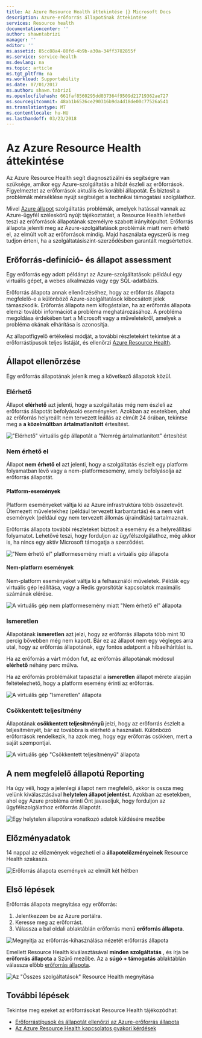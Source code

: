 ```yaml
---
title: Az Azure Resource Health áttekintése |} Microsoft Docs
description: Azure-erőforrás állapotának áttekintése
services: Resource health
documentationcenter: ''
author: shawntabrizi
manager: ''
editor: ''
ms.assetid: 85cc88a4-80fd-4b9b-a30a-34ff3782855f
ms.service: service-health
ms.devlang: na
ms.topic: article
ms.tgt_pltfrm: na
ms.workload: Supportability
ms.date: 07/01/2017
ms.author: shawn.tabrizi
ms.openlocfilehash: 661faf8560295dd037364f9509d21719362ae727
ms.sourcegitcommit: 48ab1b6526ce290316b9da4d18de00c77526a541
ms.translationtype: MT
ms.contentlocale: hu-HU
ms.lasthandoff: 03/23/2018
---
```

# <a name="azure-resource-health-overview"></a>Az Azure Resource Health áttekintése
 
Az Azure Resource Health segít diagnosztizálni és segítségre van szüksége, amikor egy Azure-szolgáltatás a hibát észleli az erőforrások. Figyelmeztet az erőforrások aktuális és korábbi állapotát. És biztosít a problémák mérséklése nyújt segítséget a technikai támogatási szolgálathoz.

Mivel [Azure állapot](https://status.azure.com) szolgáltatás problémák, amelyek hatással vannak az Azure-ügyfél széleskörű nyújt tájékoztatást, a Resource Health lehetővé teszi az erőforrások állapotának személyre szabott irányítópultot. Erőforrás állapota jeleníti meg az Azure-szolgáltatások problémák miatt nem érhető el, az elmúlt volt az erőforrások mindig. Majd használata egyszerű is meg tudjon érteni, ha a szolgáltatásiszint-szerződésben garantált megsértettek. 

## <a name="resource-definition-and-health-assessment"></a>Erőforrás-definíció- és állapot assessment
Egy erőforrás egy adott példányt az Azure-szolgáltatások: például egy virtuális gépet, a webes alkalmazás vagy egy SQL-adatbázis.

Erőforrás állapota annak ellenőrzéséhez, hogy az erőforrás állapota megfelelő-e a különböző Azure-szolgáltatások kibocsátott jelek támaszkodik. Erőforrás állapota nem kifogástalan, ha az erőforrás állapota elemzi további információt a probléma meghatározásához. A probléma megoldása érdekében tart a Microsoft vagy a műveletekről, amelyek a probléma okának elhárítása is azonosítja. 

Az állapotfigyelő értékelési módját, a további részletekért tekintse át a erőforrástípusok teljes listáját, és ellenőrzi [Azure Resource Health](resource-health-checks-resource-types.md).

## <a name="health-status"></a>Állapot ellenőrzése
Egy erőforrás állapotának jelenik meg a következő állapotok közül.

### <a name="available"></a>Elérhető
Állapot **elérhető** azt jelenti, hogy a szolgáltatás még nem észleli az erőforrás állapotát befolyásoló eseményeket. Azokban az esetekben, ahol az erőforrás helyreállt nem tervezett leállás az elmúlt 24 órában, tekintse meg a **a közelmúltban ártalmatlanított** értesítést.

!["Elérhető" virtuális gép állapotát a "Nemrég ártalmatlanított" értesítést](./media/resource-health-overview/Available.png)

### <a name="unavailable"></a>Nem érhető el
Állapot **nem érhető el** azt jelenti, hogy a szolgáltatás észlelt egy platform folyamatban lévő vagy a nem-platformesemény, amely befolyásolja az erőforrás állapotát.

#### <a name="platform-events"></a>Platform-események
Platform eseményeket váltja ki az Azure infrastruktúra több összetevőt. Ütemezett műveletekhez (például tervezett karbantartás) és a nem várt események (például egy nem tervezett állomás újraindítás) tartalmaznak.

Erőforrás állapota további részleteket biztosít a esemény és a helyreállítási folyamatot. Lehetővé teszi, hogy forduljon az ügyfélszolgálathoz, még akkor is, ha nincs egy aktív Microsoft támogatja a szerződést.

!["Nem érhető el" platformesemény miatt a virtuális gép állapota](./media/resource-health-overview/Unavailable.png)

#### <a name="non-platform-events"></a>Nem-platform események
Nem-platform eseményeket váltja ki a felhasználói műveletek. Példák egy virtuális gép leállítása, vagy a Redis gyorsítótár kapcsolatok maximális számának elérése.

![A virtuális gép nem platformesemény miatt "Nem érhető el" állapota](./media/resource-health-overview/Unavailable_NonPlatform.png)

### <a name="unknown"></a>Ismeretlen
Állapotának **ismeretlen** azt jelzi, hogy az erőforrás állapota több mint 10 percig bővebben még nem kapott. Bár ez az állapot nem egy végleges arra utal, hogy az erőforrás állapotának, egy fontos adatpont a hibaelhárítást is.

Ha az erőforrás a várt módon fut, az erőforrás állapotának módosul **elérhető** néhány perc múlva.

Ha az erőforrás problémákat tapasztal a **ismeretlen** állapot mérete alapján feltételezhető, hogy a platform esemény érinti az erőforrás.

![A virtuális gép "Ismeretlen" állapota](./media/resource-health-overview/Unknown.png)

### <a name="degraded"></a>Csökkentett teljesítmény
Állapotának **csökkentett teljesítményű** jelzi, hogy az erőforrás észlelt a teljesítményét, bár ez továbbra is elérhető a használati.
Különböző erőforrások rendelkezik, ha azok meg, hogy egy erőforrás csökken, mert a saját szempontjai.

![A virtuális gép "Csökkentett teljesítményű" állapota](./media/resource-health-overview/degraded.png)

## <a name="reporting-an-incorrect-status"></a>A nem megfelelő állapotú Reporting
Ha úgy véli, hogy a jelenlegi állapot nem megfelelő, akkor is ossza meg velünk kiválasztásával **helytelen állapot jelentést**. Azokban az esetekben, ahol egy Azure probléma érinti Önt javasoljuk, hogy forduljon az ügyfélszolgálathoz erőforrás állapotát. 

![Egy helytelen állapotára vonatkozó adatok küldésére mezőbe](./media/resource-health-overview/incorrect-status.png)

## <a name="historical-information"></a>Előzményadatok
14 nappal az előzmények végezheti el a **állapotelőzményeinek** Resource Health szakasza. 

![Erőforrás állapota események az elmúlt két hétben](./media/resource-health-overview/history-blade.png)

## <a name="getting-started"></a>Első lépések
Erőforrás állapota megnyitása egy erőforrás:
1.  Jelentkezzen be az Azure portálra.
2.  Keresse meg az erőforrást.
3.  Válassza a bal oldali ablaktáblán erőforrás menü **erőforrás állapota**.

![Megnyitja az erőforrás-kihasználása nézetét erőforrás állapota](./media/resource-health-overview/from-resource-blade.png)

Emellett Resource Health kiválasztásával **minden szolgáltatás** , és írja be **erőforrás állapota** a Szűrő mezőbe. Az a **súgó + támogatás** ablaktáblán válassza előbb [erőforrás állapota](https://ms.portal.azure.com/#blade/Microsoft_Azure_Monitoring/AzureMonitoringBrowseBlade/resourceHealth).

![Az "Összes szolgáltatások" Resource Health megnyitása](./media/resource-health-overview/FromOtherServices.png)

## <a name="next-steps"></a>További lépések

Tekintse meg ezeket az erőforrásokat Resource Health tájékozódhat:
-  [Erőforrástípusok és állapotát ellenőrzi az Azure-erőforrás állapota](resource-health-checks-resource-types.md)
-  [Az Azure Resource Health kapcsolatos gyakori kérdések](resource-health-faq.md)




